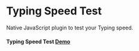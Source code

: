 # Typing Speed Test
Native JavaScript plugin to test your Typing speed.

#### Typing Speed Test [Demo](https://dev986.github.io/Speed-Typing-Test/)
